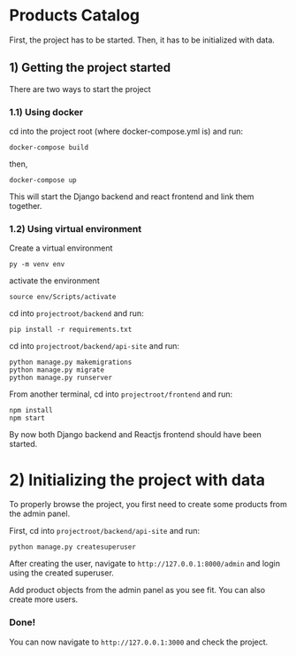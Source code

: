 # Products Catalog

First, the project has to be started. Then, it has to be initialized with data. 


## 1) Getting the project started

There are two ways to start the project 

### 1.1) Using docker

cd into the project root (where docker-compose.yml is) and run:

```
docker-compose build
```

then,

```
docker-compose up
```

This will start the Django backend and react frontend and link them together.


### 1.2) Using virtual environment

Create a virtual environment

```
py -m venv env
```


activate the environment

```
source env/Scripts/activate
```


cd into `projectroot/backend` and run:

```
pip install -r requirements.txt
```


cd into `projectroot/backend/api-site` and run:

```
python manage.py makemigrations
python manage.py migrate
python manage.py runserver
```


From another terminal, cd into `projectroot/frontend` and run:

```
npm install
npm start
```

By now both Django backend and Reactjs frontend should have been started.


# 2) Initializing the project with data

To properly browse the project, you first need to create some products from the admin panel.

First, cd into `projectroot/backend/api-site` and run:

```
python manage.py createsuperuser
```

After creating the user, navigate to `http://127.0.0.1:8000/admin` and login using the created superuser.

Add product objects from the admin panel as you see fit. You can also create more users.


### Done! 

You can now navigate to `http://127.0.0.1:3000` and check the project.
